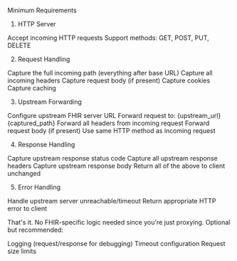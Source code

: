 Minimum Requirements
1. HTTP Server

Accept incoming HTTP requests
Support methods: GET, POST, PUT, DELETE

2. Request Handling

Capture the full incoming path (everything after base URL)
Capture all incoming headers
Capture request body (if present)
Capture cookies
Capture caching

3. Upstream Forwarding

Configure upstream FHIR server URL
Forward request to: {upstream_url}{captured_path}
Forward all headers from incoming request
Forward request body (if present)
Use same HTTP method as incoming request

4. Response Handling

Capture upstream response status code
Capture all upstream response headers
Capture upstream response body
Return all of the above to client unchanged

5. Error Handling

Handle upstream server unreachable/timeout
Return appropriate HTTP error to client

That's it. No FHIR-specific logic needed since you're just proxying.
Optional but recommended:

Logging (request/response for debugging)
Timeout configuration
Request size limits
